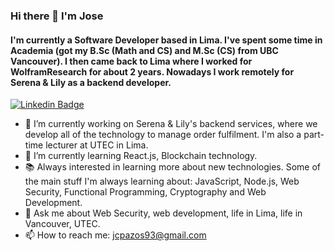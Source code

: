 ### Hi there 👋 I'm Jose

<!--
**jcpazos/jcpazos** is a ✨ _special_ ✨ repository because its `README.md` (this file) appears on your GitHub profile.

Here are some ideas to get you started:
-->
#### I'm currently a Software Developer based in Lima. I've spent some time in Academia (got my B.Sc (Math and CS) and M.Sc (CS) from UBC Vancouver). I then came back to Lima where I worked for WolframResearch for about 2 years. Nowadays I work remotely for Serena & Lily as a backend developer.

[![Linkedin Badge](https://img.shields.io/badge/-jcpazos-blue?style=flat-square&logo=Linkedin&logoColor=white&link=https://www.linkedin.com/in/jose-carlos-pazos/)](https://www.linkedin.com/in/jose-carlos-pazos/)

- 🔭 I’m currently working on Serena & Lily's backend services, where we develop all of the technology to manage order fulfilment. I'm also a part-time lecturer at UTEC in Lima.
- 🌱 I’m currently learning React.js, Blockchain technology.
- 📚 Always interested in learning more about new technologies. Some of the main stuff I'm always learning about: JavaScript, Node.js, Web Security, Functional Programming, Cryptography and Web Development.
- 💬 Ask me about Web Security, web development, life in Lima, life in Vancouver, UTEC.
- 📫 How to reach me: jcpazos93@gmail.com 
 

